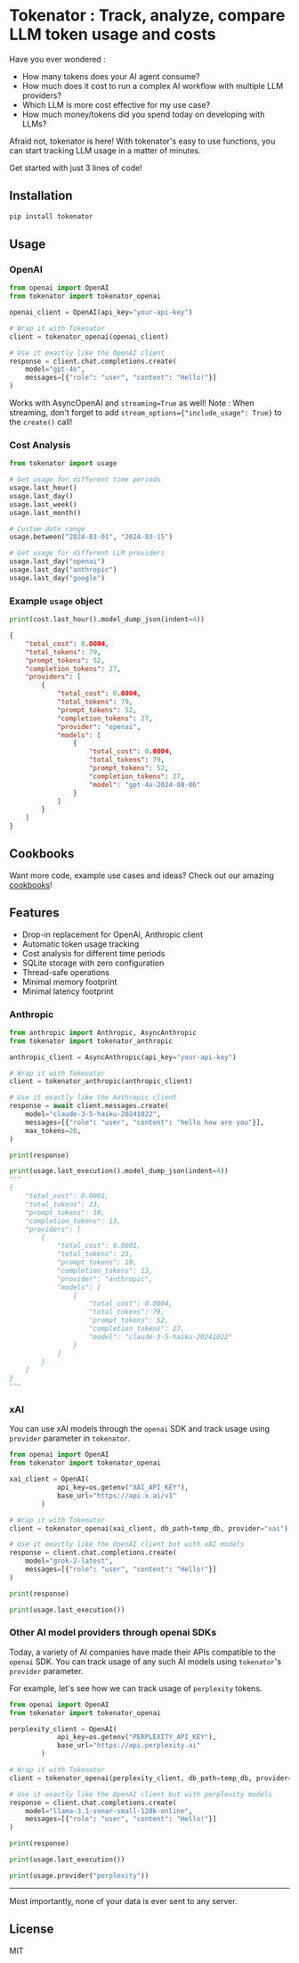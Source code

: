 # Tokenator : Track, analyze, compare LLM token usage and costs

Have you ever wondered :
- How many tokens does your AI agent consume? 
- How much does it cost to run a complex AI workflow with multiple LLM providers?
- Which LLM is more cost effective for my use case?
- How much money/tokens did you spend today on developing with LLMs?

Afraid not, tokenator is here! With tokenator's easy to use functions, you can start tracking LLM usage in a matter of minutes.

Get started with just 3 lines of code!

## Installation

```bash
pip install tokenator
```

## Usage

### OpenAI

```python
from openai import OpenAI
from tokenator import tokenator_openai

openai_client = OpenAI(api_key="your-api-key")

# Wrap it with Tokenator
client = tokenator_openai(openai_client)

# Use it exactly like the OpenAI client
response = client.chat.completions.create(
    model="gpt-4o",
    messages=[{"role": "user", "content": "Hello!"}]
)
```

Works with AsyncOpenAI and `streaming=True` as well!
Note : When streaming, don't forget to add `stream_options={"include_usage": True}` to the `create()` call!

### Cost Analysis

```python
from tokenator import usage

# Get usage for different time periods
usage.last_hour()
usage.last_day()
usage.last_week()
usage.last_month()

# Custom date range
usage.between("2024-03-01", "2024-03-15")

# Get usage for different LLM providers
usage.last_day("openai")
usage.last_day("anthropic")
usage.last_day("google")
```

### Example `usage` object

```python
print(cost.last_hour().model_dump_json(indent=4))
```

```json
{
    "total_cost": 0.0004,
    "total_tokens": 79,
    "prompt_tokens": 52,
    "completion_tokens": 27,
    "providers": [
        {
            "total_cost": 0.0004,
            "total_tokens": 79,
            "prompt_tokens": 52,
            "completion_tokens": 27,
            "provider": "openai",
            "models": [
                {
                    "total_cost": 0.0004,
                    "total_tokens": 79,
                    "prompt_tokens": 52,
                    "completion_tokens": 27,
                    "model": "gpt-4o-2024-08-06"
                }
            ]
        }
    ]
}
```

## Cookbooks

Want more code, example use cases and ideas? Check out our amazing [cookbooks](https://github.com/ujjwalm29/tokenator/tree/main/docs/cookbooks)!

## Features

- Drop-in replacement for OpenAI, Anthropic client
- Automatic token usage tracking
- Cost analysis for different time periods
- SQLite storage with zero configuration
- Thread-safe operations
- Minimal memory footprint
- Minimal latency footprint

### Anthropic

```python
from anthropic import Anthropic, AsyncAnthropic
from tokenator import tokenator_anthropic

anthropic_client = AsyncAnthropic(api_key="your-api-key")

# Wrap it with Tokenator
client = tokenator_anthropic(anthropic_client)

# Use it exactly like the Anthropic client
response = await client.messages.create(
    model="claude-3-5-haiku-20241022",
    messages=[{"role": "user", "content": "hello how are you"}],
    max_tokens=20,
)

print(response)

print(usage.last_execution().model_dump_json(indent=4))
"""
{
    "total_cost": 0.0001,
    "total_tokens": 23,
    "prompt_tokens": 10,
    "completion_tokens": 13,
    "providers": [
        {
            "total_cost": 0.0001,
            "total_tokens": 23,
            "prompt_tokens": 10,
            "completion_tokens": 13,
            "provider": "anthropic",
            "models": [
                {
                    "total_cost": 0.0004,
                    "total_tokens": 79,
                    "prompt_tokens": 52,
                    "completion_tokens": 27,
                    "model": "claude-3-5-haiku-20241022"
                }
            ]
        }
    ]
}
"""
```

### xAI

You can use xAI models through the `openai` SDK and track usage using `provider` parameter in `tokenator`.

```python
from openai import OpenAI
from tokenator import tokenator_openai

xai_client = OpenAI(
            api_key=os.getenv("XAI_API_KEY"),
            base_url="https://api.x.ai/v1"
        )

# Wrap it with Tokenator
client = tokenator_openai(xai_client, db_path=temp_db, provider="xai")

# Use it exactly like the OpenAI client but with xAI models
response = client.chat.completions.create(
    model="grok-2-latest",
    messages=[{"role": "user", "content": "Hello!"}]
)

print(response)

print(usage.last_execution())
```

### Other AI model providers through openai SDKs

Today, a variety of AI companies have made their APIs compatible to the `openai` SDK.
You can track usage of any such AI models using `tokenator`'s `provider` parameter.

For example, let's see how we can track usage of `perplexity` tokens.

```python
from openai import OpenAI
from tokenator import tokenator_openai

perplexity_client = OpenAI(
            api_key=os.getenv("PERPLEXITY_API_KEY"),
            base_url="https://api.perplexity.ai"
        )

# Wrap it with Tokenator
client = tokenator_openai(perplexity_client, db_path=temp_db, provider="perplexity")

# Use it exactly like the OpenAI client but with perplexity models
response = client.chat.completions.create(
    model="llama-3.1-sonar-small-128k-online",
    messages=[{"role": "user", "content": "Hello!"}]
)

print(response)

print(usage.last_execution())

print(usage.provider("perplexity"))
```

---

Most importantly, none of your data is ever sent to any server.

## License

MIT 